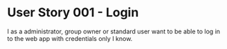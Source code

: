 # User Story 001 - Login

I as a administrator, group owner or standard user want to be able to log in to the web app with credentials only I know.
